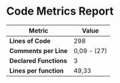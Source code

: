 # Code Metrics Report

| Metric                          | Value       |
|---------------------------------|-------------|
| **Lines of Code**               | 298         |
| **Comments per Line**           | 0,09 - (27) |
| **Declared Functions**          | 3           |
| **Lines per function**          | 49,33       |


